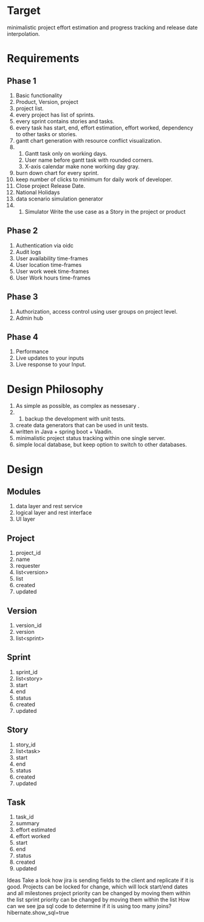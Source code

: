 # Target
minimalistic project effort estimation and progress tracking and release date interpolation.

# Requirements

## Phase 1
1. Basic functionality
2. Product, Version, project
3. project list.
4. every project has list of sprints.
5. every sprint contains stories and tasks.
6. every task has start, end, effort estimation, effort worked, dependency to other tasks or stories.
7. gantt chart generation with resource conflict visualization.
8. 1. Gantt task only on working days.
   2. User name before gantt task with rounded corners.
   3. X-axis calendar make none working day gray.
9. burn down chart for every sprint.
10. keep number of clicks to minimum for daily work of developer.
11. Close project Release Date.
12. National Holidays
13. data scenario simulation generator
14. 1. Simulator Write the use case as a Story in the project or product

## Phase 2
1. Authentication via oidc
2. Audit logs
3. User availability time-frames
4. User location time-frames
5. User work week time-frames
6. User Work hours time-frames

## Phase 3
1. Authorization, access control using user groups on project level.
2. Admin hub        

## Phase 4
1. Performance
2. Live updates to your inputs
3.  Live response to your Input.






# Design Philosophy
1. As simple as possible, as complex as nessesary .
2. 1. backup the development with unit tests.
3. create data generators that can be used in unit tests.
4. written in Java + spring boot + Vaadin.
5. minimalistic project status tracking within one single server.
6. simple local database, but keep option to switch to other databases.

# Design
## Modules
1. data layer and rest service
2. logical layer and rest interface
3. UI layer

## Project

1. project_id
2. name
3. requester
4. list\<version\>
5. list <AccessGroup>
6. created
7. updated

## Version
1. version_id
2. version
3. list\<sprint\>

## Sprint
1. sprint_id
2. list\<story\>
3. start
4. end
5. status
6. created
7. updated

## Story
1. story_id
2. list\<task\>
3. start
4. end
5. status
6. created
7. updated

## Task
1. task_id
2. summary
3. effort estimated
4. effort worked
1. start
2. end
5. status
6. created
7. updated

Ideas
    Take a look how jira is sending fields to the client and replicate if it is good.
    Projects can be locked for change, which will lock start/end dates and all milestones
    project priority can be changed by moving them within the list
    sprint priority can be changed by moving them within the list
    How can we see jpa sql code to determine if it is using too many joins?
        hibernate.show_sql=true
